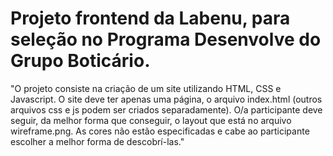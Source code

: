 # Projeto frontend da Labenu, para seleção no Programa Desenvolve do Grupo Boticário.

"O projeto consiste na criação de um site utilizando HTML, CSS e Javascript. O site deve ter apenas uma página, o arquivo index.html (outros arquivos css e js podem ser criados separadamente). O/a participante deve seguir, da melhor forma que conseguir, o layout que está no arquivo wireframe.png. As cores não estão especificadas e cabe ao participante escolher a melhor forma de descobrí-las."
